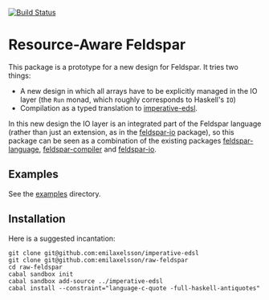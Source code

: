 [![Build Status](https://travis-ci.org/emilaxelsson/raw-feldspar.png)](https://travis-ci.org/emilaxelsson/raw-feldspar)

# Resource-Aware Feldspar

This package is a prototype for a new design for Feldspar. It tries two things:

  * A new design in which all arrays have to be explicitly managed in the IO layer (the `Run` monad, which roughly corresponds to Haskell's `IO`)
  * Compilation as a typed translation to [imperative-edsl](https://github.com/emilaxelsson/imperative-edsl).

In this new design the IO layer is an integrated part of the Feldspar language (rather than just an extension, as in the [feldspar-io](https://github.com/emilaxelsson/feldspar-io) package), so this package can be seen as a combination of the existing packages [feldspar-language](http://hackage.haskell.org/package/feldspar-language), [feldspar-compiler](http://hackage.haskell.org/package/feldspar-compiler) and [feldspar-io](https://github.com/emilaxelsson/feldspar-io).

## Examples

See the [examples](examples/) directory.

## Installation

Here is a suggested incantation:

    git clone git@github.com:emilaxelsson/imperative-edsl
    git clone git@github.com:emilaxelsson/raw-feldspar
    cd raw-feldspar
    cabal sandbox init
    cabal sandbox add-source ../imperative-edsl
    cabal install --constraint="language-c-quote -full-haskell-antiquotes"

